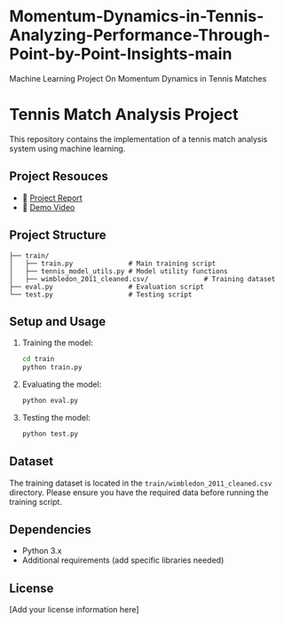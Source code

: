 # Momentum-Dynamics-in-Tennis-Analyzing-Performance-Through-Point-by-Point-Insights-main
Machine Learning Project On Momentum Dynamics in Tennis Matches


# Tennis Match Analysis Project

This repository contains the implementation of a tennis match analysis system using machine learning.

## Project Resouces
- 📄 [Project Report](https://drive.google.com/file/d/1Rz4xnJHuaMwAzgMXKpGDxrdwa4Njo0sP/view?usp=drive_link)
- 🎥 [Demo Video](https://www.youtube.com/watch?v=AHEPdfK5ez4)

## Project Structure

```
├── train/
│   ├── train.py              # Main training script
│   ├── tennis_model_utils.py # Model utility functions
│   ├── wimbledon_2011_cleaned.csv/              # Training dataset
├── eval.py                   # Evaluation script
└── test.py                   # Testing script
```

## Setup and Usage

1. Training the model:
    ```bash
    cd train
    python train.py
    ```

2. Evaluating the model:
    ```bash
    python eval.py
    ```

3. Testing the model:
    ```bash
    python test.py
    ```

## Dataset

The training dataset is located in the `train/wimbledon_2011_cleaned.csv` directory. Please ensure you have the required data before running the training script.



## Dependencies

- Python 3.x
- Additional requirements (add specific libraries needed)

## License

[Add your license information here]

